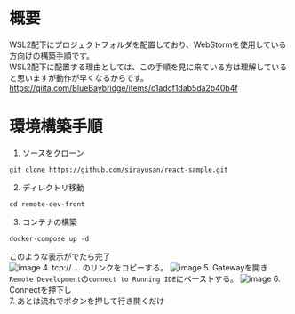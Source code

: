 # 概要
WSL2配下にプロジェクトフォルダを配置しており、WebStormを使用している方向けの構築手順です。  
WSL2配下に配置する理由としては、この手順を見に来ている方は理解していると思いますが動作が早くなるからです。  
https://qiita.com/BlueBaybridge/items/c1adcf1dab5da2b40b4f
# 環境構築手順
1. ソースをクローン
```
git clone https://github.com/sirayusan/react-sample.git
```
2. ディレクトリ移動
```
cd remote-dev-front
```
3. コンテナの構築
```
docker-compose up -d
```
このような表示がでたら完了  
![image](https://github.com/sirayusan/react-sample/assets/73060776/a7180a84-1e32-48e9-9905-9f7710a78c4b)
4. tcp:// … のリンクをコピーする。
![image](https://github.com/sirayusan/react-sample/assets/73060776/8dc695f1-989e-45b4-a24c-b5064eef3ac7)
5. Gatewayを開き`Remote Development`の`connect to Running IDE`にペーストする。
![image](https://github.com/sirayusan/react-sample/assets/73060776/33f6a3fe-b27a-466f-94c3-d02d45fd3096)
6. Connectを押下し  
7. あとは流れでボタンを押して行き開くだけ